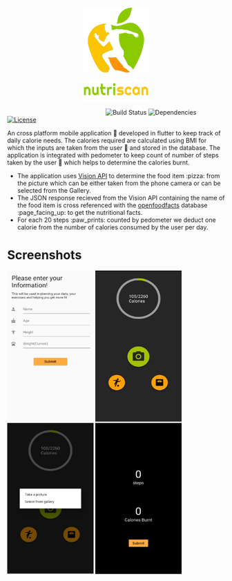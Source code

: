 <p align="center">
  <img src="/assets/logoimage.png">
</p>
<p align="center">
  <img height="50" width="150" src="/assets/logotext.png">
</p>

&nbsp;&nbsp;&nbsp;&nbsp;&nbsp;&nbsp;&nbsp;&nbsp;&nbsp;&nbsp;&nbsp;&nbsp;&nbsp;&nbsp;&nbsp;&nbsp;&nbsp;&nbsp;&nbsp;&nbsp;&nbsp;&nbsp;&nbsp;&nbsp;&nbsp;&nbsp;&nbsp;&nbsp;&nbsp;&nbsp;&nbsp;&nbsp;&nbsp;&nbsp;&nbsp;&nbsp;&nbsp;&nbsp;&nbsp;&nbsp;&nbsp;&nbsp;&nbsp;&nbsp;&nbsp;&nbsp;&nbsp;&nbsp;&nbsp;&nbsp;&nbsp;&nbsp;&nbsp;&nbsp;&nbsp;&nbsp;&nbsp;
![Build Status](https://travis-ci.org/anfederico/Clairvoyant.svg?branch=master)
![Dependencies](https://img.shields.io/badge/dependencies-up%20to%20date-brightgreen.svg)
[![License](https://img.shields.io/badge/license-MIT-blue.svg)](https://opensource.org/licenses/MIT)

An cross platform mobile application :iphone: developed in flutter to keep track of daily calorie needs. The calories required are calculated using BMI for which the inputs are taken from the user :bow: and stored in the database. The application is integrated with pedometer to keep count of number of steps taken by the user :walking: which helps to determine the calories burnt.

<ul>
  <li> The application uses <a href="https://cloud.google.com/vision/">Vision API</a> to determine the food item :pizza: from the picture which can be either taken from the phone camera or can be selected from the Gallery.

  <li> The JSON response recieved from the Vision API containing the name of the food item is cross referenced with the <a href="https://world.openfoodfacts.org/">openfoodfacts</a> database :page_facing_up: to get the nutritional facts.
  
  <li> For each 20 steps :paw_prints: counted by pedometer we deduct one calorie from the number of calories consumed by the user per day.
</ul>

# Screenshots

<p float="left">
  <img src="assets/info.jpg" width="200" height="350" />
  <img src="assets/calorie.jpg" width="200" height="350" /> 
  <img src="assets/picture.jpg" width="200" height="350" />
  <img src="assets/pedometer.jpg" width="200" height="350" />
</p>


